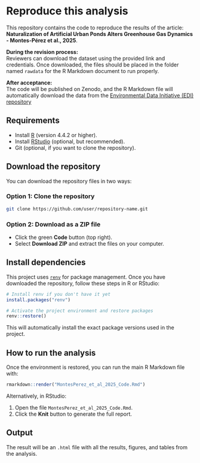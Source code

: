 # Reproduce this analysis

This repository contains the code to reproduce the results of the article: **Naturalization of Artificial Urban Ponds Alters Greenhouse Gas Dynamics - Montes-Pérez et al., 2025**.

**During the revision process:**<br>
Reviewers can download the dataset using the provided link and credentials. Once downloaded, the files should be placed in the folder named `rawdata` for the R Markdown document to run properly.

**After acceptance:**<br>
The code will be published on Zenodo, and the R Markdown file will automatically download the data from the [Environmental Data Initiative (EDI) repository](https://edirepository.org/)

## Requirements

- Install [R](https://cran.r-project.org/) (version 4.4.2 or higher).
- Install [RStudio](https://posit.co/download/rstudio/) (optional, but recommended).
- Git (optional, if you want to clone the repository).

## Download the repository

You can download the repository files in two ways:

### Option 1: Clone the repository
```bash
git clone https://github.com/user/repository-name.git
```

### Option 2: Download as a ZIP file
- Click the green **Code** button (top right).
- Select **Download ZIP** and extract the files on your computer.

##  Install dependencies

This project uses [`renv`](https://rstudio.github.io/renv/) for package management. Once you have downloaded the repository, follow these steps in R or RStudio:

```r
# Install renv if you don't have it yet
install.packages("renv")

# Activate the project environment and restore packages
renv::restore()
```

This will automatically install the exact package versions used in the project.

##  How to run the analysis

Once the environment is restored, you can run the main R Markdown file with:

```r
rmarkdown::render("MontesPerez_et_al_2025_Code.Rmd")
```

Alternatively, in RStudio:
1. Open the file `MontesPerez_et_al_2025_Code.Rmd`.
2. Click the **Knit** button to generate the full report.

## Output

The result will be an `.html` file with all the results, figures, and tables from the analysis.